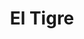 ---
title: "El Tigre"
url: /ciudad-autonoma-de-buenos-aires/el-tigre-avenida-cabildo/
shop: Schreibwaren
---